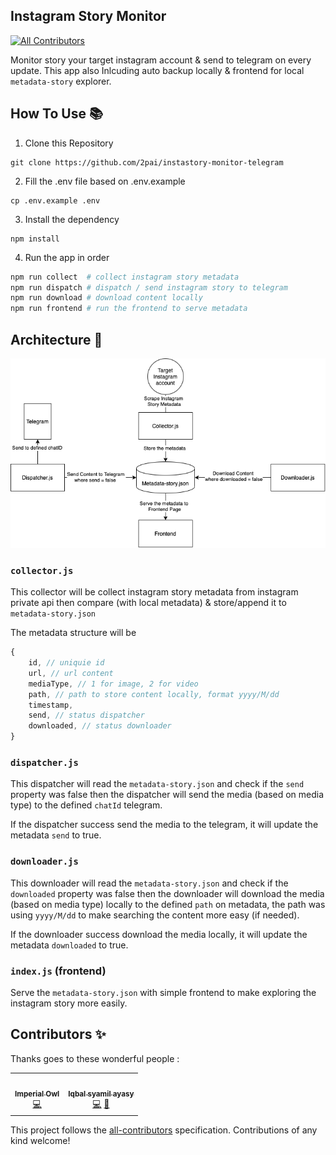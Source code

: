 ## Instagram Story Monitor
<!-- ALL-CONTRIBUTORS-BADGE:START - Do not remove or modify this section -->
[![All Contributors](https://img.shields.io/badge/all_contributors-2-orange.svg?style=flat-square)](#contributors-)
<!-- ALL-CONTRIBUTORS-BADGE:END -->
Monitor story your target instagram account & send to telegram on every update. This app also Inlcuding auto backup locally & frontend for local `metadata-story` explorer. 
## How To Use 📚
1. Clone this Repository
```
git clone https://github.com/2pai/instastory-monitor-telegram
```
2. Fill the .env file based on .env.example
```
cp .env.example .env
```
3. Install the dependency
```
npm install
```
4. Run the app in order
```bash
npm run collect  # collect instagram story metadata
npm run dispatch # dispatch / send instagram story to telegram
npm run download # download content locally
npm run frontend # run the frontend to serve metadata

```

## Architecture 🏹
![image](assets/Instagram-telegram.png)


### `collector.js`
This collector will be collect instagram story metadata from instagram private api then compare (with local metadata) & store/append it to `metadata-story.json`

The metadata structure will be 
```js
{
    id, // uniquie id
    url, // url content
    mediaType, // 1 for image, 2 for video
    path, // path to store content locally, format yyyy/M/dd
    timestamp,
    send, // status dispatcher
    downloaded, // status downloader
}
```
### `dispatcher.js`
This dispatcher will read the `metadata-story.json` and check if the `send` property was false then the dispatcher will send the media (based on media type) to the defined `chatId` telegram. 

If the dispatcher success send the media to the telegram, it will update the metadata `send` to true. 

### `downloader.js`
This downloader will read the `metadata-story.json` and check if the `downloaded` property was false then the downloader will download the media (based on media type) locally to the defined `path` on metadata, the path was using `yyyy/M/dd` to make searching the content more easy (if needed). 

If the downloader success download the media locally, it will update the metadata `downloaded` to true. 
### `index.js` (frontend)
Serve the `metadata-story.json` with simple frontend to make exploring the instagram story more easily. 

## Contributors ✨

Thanks goes to these wonderful people :

<!-- ALL-CONTRIBUTORS-LIST:START - Do not remove or modify this section -->
<!-- prettier-ignore-start -->
<!-- markdownlint-disable -->
<table>
  <tr>
    <td align="center"><a href="https://github.com/YogaSakti"><img src="https://avatars.githubusercontent.com/u/24309806?v=4?s=100" width="100px;" alt=""/><br /><sub><b>Imperial Owl</b></sub></a><br /><a href="https://github.com/2pai/instastory-monitor-telegram/commits?author=YogaSakti" title="Code">💻</a></td>
    <td align="center"><a href="https://github.com/2pai"><img src="https://avatars.githubusercontent.com/u/22183588?v=4?s=100" width="100px;" alt=""/><br /><sub><b>Iqbal syamil ayasy</b></sub></a><br /><a href="https://github.com/2pai/instastory-monitor-telegram/commits?author=2pai" title="Code">💻</a> <a href="https://github.com/2pai/instastory-monitor-telegram/commits?author=2pai" title="Documentation">📖</a></td>
  </tr>
</table>

<!-- markdownlint-restore -->
<!-- prettier-ignore-end -->

<!-- ALL-CONTRIBUTORS-LIST:END -->

This project follows the [all-contributors](https://github.com/all-contributors/all-contributors) specification. Contributions of any kind welcome!
